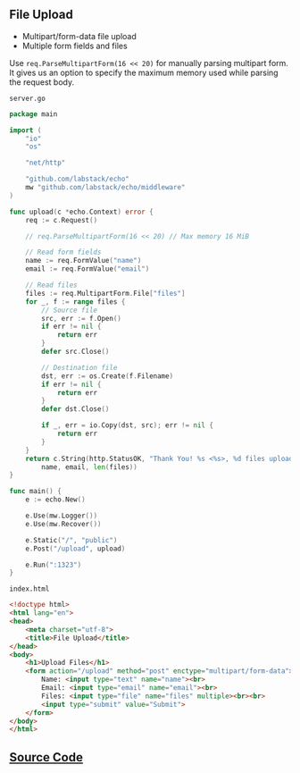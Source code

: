 ## File Upload

- Multipart/form-data file upload
- Multiple form fields and files

Use `req.ParseMultipartForm(16 << 20)` for manually parsing multipart form. It gives
us an option to specify the maximum memory used while parsing the request body. 

`server.go`

```go
package main

import (
	"io"
	"os"

	"net/http"

	"github.com/labstack/echo"
	mw "github.com/labstack/echo/middleware"
)

func upload(c *echo.Context) error {
	req := c.Request()

	// req.ParseMultipartForm(16 << 20) // Max memory 16 MiB

	// Read form fields
	name := req.FormValue("name")
	email := req.FormValue("email")

	// Read files
	files := req.MultipartForm.File["files"]
	for _, f := range files {
		// Source file
		src, err := f.Open()
		if err != nil {
			return err
		}
		defer src.Close()

		// Destination file
		dst, err := os.Create(f.Filename)
		if err != nil {
			return err
		}
		defer dst.Close()

		if _, err = io.Copy(dst, src); err != nil {
			return err
		}
	}
	return c.String(http.StatusOK, "Thank You! %s <%s>, %d files uploaded successfully.",
		name, email, len(files))
}

func main() {
	e := echo.New()

	e.Use(mw.Logger())
	e.Use(mw.Recover())

	e.Static("/", "public")
	e.Post("/upload", upload)

	e.Run(":1323")
}
```

`index.html`

```html
<!doctype html>
<html lang="en">
<head>
    <meta charset="utf-8">
    <title>File Upload</title>
</head>
<body>
    <h1>Upload Files</h1>
    <form action="/upload" method="post" enctype="multipart/form-data">
        Name: <input type="text" name="name"><br>
        Email: <input type="email" name="email"><br>
        Files: <input type="file" name="files" multiple><br><br>
        <input type="submit" value="Submit">
    </form>
</body>
</html>

```

## [Source Code](https://github.com/labstack/echo/blob/master/recipes/file-upload)
